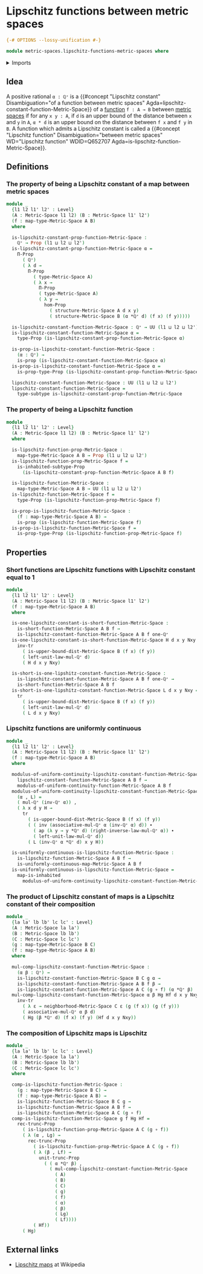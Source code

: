# Lipschitz functions between metric spaces

```agda
{-# OPTIONS --lossy-unification #-}

module metric-spaces.lipschitz-functions-metric-spaces where
```

<details><summary>Imports</summary>

```agda
open import elementary-number-theory.multiplicative-group-of-positive-rational-numbers
open import elementary-number-theory.positive-rational-numbers

open import foundation.action-on-identifications-functions
open import foundation.dependent-pair-types
open import foundation.equivalences
open import foundation.existential-quantification
open import foundation.function-extensionality
open import foundation.function-types
open import foundation.homotopies
open import foundation.identity-types
open import foundation.inhabited-subtypes
open import foundation.inhabited-types
open import foundation.logical-equivalences
open import foundation.propositional-truncations
open import foundation.propositions
open import foundation.sequences
open import foundation.sets
open import foundation.subtypes
open import foundation.transport-along-identifications
open import foundation.universe-levels

open import metric-spaces.functions-metric-spaces
open import metric-spaces.isometries-metric-spaces
open import metric-spaces.metric-spaces
open import metric-spaces.short-functions-metric-spaces
open import metric-spaces.uniformly-continuous-functions-metric-spaces
```

</details>

## Idea

A positive rational `α : ℚ⁺` is a
{{#concept "Lipschitz constant" Disambiguation="of a function between metric spaces" Agda=lipschitz-constant-function-Metric-Space}}
of a [function](metric-spaces.functions-metric-spaces.md) `f : A → B` between
[metric spaces](metric-spaces.metric-spaces.md) if for any `x y : A`, if `d` is
an upper bound of the distance between `x` and `y` in `A`, `α * d` is an upper
bound on the distance between `f x` and `f y` in `B`. A function which admits a
Lipschitz constant is called a
{{#concept "Lipschitz function" Disambiguation="between metric spaces" WD="Lipschitz function" WDID=Q652707 Agda=is-lipschitz-function-Metric-Space}}.

## Definitions

### The property of being a Lipschitz constant of a map between metric spaces

```agda
module _
  {l1 l2 l1' l2' : Level}
  (A : Metric-Space l1 l2) (B : Metric-Space l1' l2')
  (f : map-type-Metric-Space A B)
  where

  is-lipschitz-constant-prop-function-Metric-Space :
    ℚ⁺ → Prop (l1 ⊔ l2 ⊔ l2')
  is-lipschitz-constant-prop-function-Metric-Space α =
    Π-Prop
      ( ℚ⁺)
      ( λ d →
        Π-Prop
          ( type-Metric-Space A)
          ( λ x →
            Π-Prop
            ( type-Metric-Space A)
            ( λ y →
              hom-Prop
                ( structure-Metric-Space A d x y)
                ( structure-Metric-Space B (α *ℚ⁺ d) (f x) (f y)))))

  is-lipschitz-constant-function-Metric-Space : ℚ⁺ → UU (l1 ⊔ l2 ⊔ l2')
  is-lipschitz-constant-function-Metric-Space α =
    type-Prop (is-lipschitz-constant-prop-function-Metric-Space α)

  is-prop-is-lipschitz-constant-function-Metric-Space :
    (α : ℚ⁺) →
    is-prop (is-lipschitz-constant-function-Metric-Space α)
  is-prop-is-lipschitz-constant-function-Metric-Space α =
    is-prop-type-Prop (is-lipschitz-constant-prop-function-Metric-Space α)

  lipschitz-constant-function-Metric-Space : UU (l1 ⊔ l2 ⊔ l2')
  lipschitz-constant-function-Metric-Space =
    type-subtype is-lipschitz-constant-prop-function-Metric-Space
```

### The property of being a Lipschitz function

```agda
module _
  {l1 l2 l1' l2' : Level}
  (A : Metric-Space l1 l2) (B : Metric-Space l1' l2')
  where

  is-lipschitz-function-prop-Metric-Space :
    map-type-Metric-Space A B → Prop (l1 ⊔ l2 ⊔ l2')
  is-lipschitz-function-prop-Metric-Space f =
    is-inhabited-subtype-Prop
      (is-lipschitz-constant-prop-function-Metric-Space A B f)

  is-lipschitz-function-Metric-Space :
    map-type-Metric-Space A B → UU (l1 ⊔ l2 ⊔ l2')
  is-lipschitz-function-Metric-Space f =
    type-Prop (is-lipschitz-function-prop-Metric-Space f)

  is-prop-is-lipschitz-function-Metric-Space :
    (f : map-type-Metric-Space A B) →
    is-prop (is-lipschitz-function-Metric-Space f)
  is-prop-is-lipschitz-function-Metric-Space f =
    is-prop-type-Prop (is-lipschitz-function-prop-Metric-Space f)
```

## Properties

### Short functions are Lipschitz functions with Lipschitz constant equal to 1

```agda
module _
  {l1 l2 l1' l2' : Level}
  (A : Metric-Space l1 l2) (B : Metric-Space l1' l2')
  (f : map-type-Metric-Space A B)
  where

  is-one-lipschitz-constant-is-short-function-Metric-Space :
    is-short-function-Metric-Space A B f →
    is-lipschitz-constant-function-Metric-Space A B f one-ℚ⁺
  is-one-lipschitz-constant-is-short-function-Metric-Space H d x y Nxy =
    inv-tr
      ( is-upper-bound-dist-Metric-Space B (f x) (f y))
      ( left-unit-law-mul-ℚ⁺ d)
      ( H d x y Nxy)

  is-short-is-one-lipshitz-constant-function-Metric-Space :
    is-lipschitz-constant-function-Metric-Space A B f one-ℚ⁺ →
    is-short-function-Metric-Space A B f
  is-short-is-one-lipshitz-constant-function-Metric-Space L d x y Nxy =
    tr
      ( is-upper-bound-dist-Metric-Space B (f x) (f y))
      ( left-unit-law-mul-ℚ⁺ d)
      ( L d x y Nxy)
```

### Lipschitz functions are uniformly continuous

```agda
module _
  {l1 l2 l1' l2' : Level}
  (A : Metric-Space l1 l2) (B : Metric-Space l1' l2')
  (f : map-type-Metric-Space A B)
  where

  modulus-of-uniform-continuity-lipschitz-constant-function-Metric-Space :
    lipschitz-constant-function-Metric-Space A B f →
    modulus-of-uniform-continuity-function-Metric-Space A B f
  modulus-of-uniform-continuity-lipschitz-constant-function-Metric-Space
    (α , L) =
    ( mul-ℚ⁺ (inv-ℚ⁺ α)) ,
    ( λ x d y H →
      tr
        ( is-upper-bound-dist-Metric-Space B (f x) (f y))
        ( ( inv (associative-mul-ℚ⁺ α (inv-ℚ⁺ α) d)) ∙
          ( ap (λ y → y *ℚ⁺ d) (right-inverse-law-mul-ℚ⁺ α)) ∙
          ( left-unit-law-mul-ℚ⁺ d))
        ( L (inv-ℚ⁺ α *ℚ⁺ d) x y H))

  is-uniformly-continuous-is-lipschitz-function-Metric-Space :
    is-lipschitz-function-Metric-Space A B f →
    is-uniformly-continuous-map-Metric-Space A B f
  is-uniformly-continuous-is-lipschitz-function-Metric-Space =
    map-is-inhabited
      modulus-of-uniform-continuity-lipschitz-constant-function-Metric-Space
```

### The product of Lipschitz constant of maps is a Lipschitz constant of their composition

```agda
module _
  {la la' lb lb' lc lc' : Level}
  (A : Metric-Space la la')
  (B : Metric-Space lb lb')
  (C : Metric-Space lc lc')
  (g : map-type-Metric-Space B C)
  (f : map-type-Metric-Space A B)
  where

  mul-comp-lipschitz-constant-function-Metric-Space :
    (α β : ℚ⁺) →
    is-lipschitz-constant-function-Metric-Space B C g α →
    is-lipschitz-constant-function-Metric-Space A B f β →
    is-lipschitz-constant-function-Metric-Space A C (g ∘ f) (α *ℚ⁺ β)
  mul-comp-lipschitz-constant-function-Metric-Space α β Hg Hf d x y Nxy =
    inv-tr
      ( λ ε → neighborhood-Metric-Space C ε (g (f x)) (g (f y)))
      ( associative-mul-ℚ⁺ α β d)
      ( Hg (β *ℚ⁺ d) (f x) (f y) (Hf d x y Nxy))
```

### The composition of Lipschitz maps is Lipschitz

```agda
module _
  {la la' lb lb' lc lc' : Level}
  (A : Metric-Space la la')
  (B : Metric-Space lb lb')
  (C : Metric-Space lc lc')
  where

  comp-is-lipschitz-function-Metric-Space :
    (g : map-type-Metric-Space B C) →
    (f : map-type-Metric-Space A B) →
    is-lipschitz-function-Metric-Space B C g →
    is-lipschitz-function-Metric-Space A B f →
    is-lipschitz-function-Metric-Space A C (g ∘ f)
  comp-is-lipschitz-function-Metric-Space g f Hg Hf =
    rec-trunc-Prop
      ( is-lipschitz-function-prop-Metric-Space A C (g ∘ f))
      ( λ (α , Lg) →
        rec-trunc-Prop
          ( is-lipschitz-function-prop-Metric-Space A C (g ∘ f))
          ( λ (β , Lf) →
            unit-trunc-Prop
              ( ( α *ℚ⁺ β) ,
                ( mul-comp-lipschitz-constant-function-Metric-Space
                  ( A)
                  ( B)
                  ( C)
                  ( g)
                  ( f)
                  ( α)
                  ( β)
                  ( Lg)
                  ( Lf))))
          ( Hf))
      ( Hg)
```

## External links

- [Lipschitz maps](https://en.wikipedia.org/wiki/Lipschitz_continuity) at
  Wikipedia
